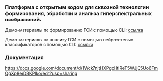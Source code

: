 ### Платформа с открытым кодом для сквозной технологии формирования, обработки и анализа гиперспектральных изображений.

Демо-материалы по формированию ГСИ с помощью CLI: [ссылка](https://github.com/OpenHSL/OpenHSL/blob/main/Builder%20demo.ipynb)

Демо-материалы по анализу ГСИ с помощью нейросетевых классификаторов с помощью CLI: [ссылка](https://github.com/OpenHSL/OpenHSL/blob/main/TrainerPredictor%20demo.ipynb)

### Документация

https://docs.google.com/document/d/1Wck7njtHXPgcHtlReT5WJjQ5Uo6FmQgXp8erDBKPlko/edit?usp=sharing
